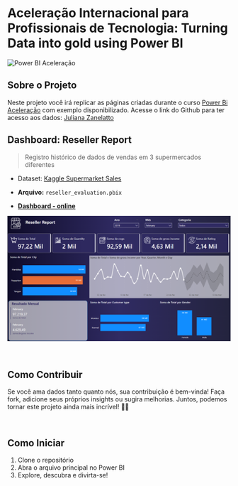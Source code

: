 # Aceleração Internacional para Profissionais de Tecnologia: Turning Data into gold using Power BI
 
<img src="https://hermes.dio.me/tracks/d9a8147c-3c50-4465-bbe8-14ab1bb272f1.png" alt="Power BI Aceleração" width="900" height="200" />

## Sobre o Projeto
Neste projeto você irá replicar as páginas criadas durante o curso [Power Bi Aceleração](https://web.dio.me/acceleration/aceleracao-internacional-para-profissionais-de-tecnologia-turning-data-gold-using-power-bi) com exemplo disponibilizado. Acesse o link do Github para ter acesso aos dados: [Juliana Zanelatto](https://github.com/julianazanelatto/power_bi_aceleracao) 


## Dashboard: Reseller Report
> Registro histórico de dados de vendas em 3 supermercados diferentes
- Dataset: [Kaggle Supermarket Sales](https://www.kaggle.com/datasets/aungpyaeap/supermarket-sales)

- **Arquivo:** `reseller_evaluation.pbix`

- [**Dashboard - online**](https://app.powerbi.com/view?r=eyJrIjoiYWMyNThlZDMtODU2OC00M2U5LWIwMzgtZTZhM2RhMzQ5MTQ1IiwidCI6IjlmZjQ5YWNkLTJmNTMtNGJmMS04OTkwLTRjYzY0ZGM4YjljMiJ9)

![Dashboard](Img/dashboard.png)

<br/>

## Como Contribuir

Se você ama dados tanto quanto nós, sua contribuição é bem-vinda! Faça fork, adicione seus próprios insights ou sugira melhorias. Juntos, podemos tornar este projeto ainda mais incrível! 🤝💬

<br/>

## Como Iniciar

1. Clone o repositório
2. Abra o arquivo principal no Power BI
3. Explore, descubra e divirta-se!
